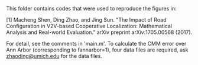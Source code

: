 This folder contains codes that were used to reproduce the figures in:

[1] Macheng Shen, Ding Zhao, and Jing Sun. "The Impact of Road Configuration in V2V-based Cooperative Localization: Mathematical Analysis and Real-world Evaluation." arXiv preprint arXiv:1705.00568 (2017).

For detail, see the comments in 'main.m'. To calculate the CMM error over Ann Arbor (corresponding to fannarbor=1), four data files are required, ask zhaoding@umich.edu for the data files.
